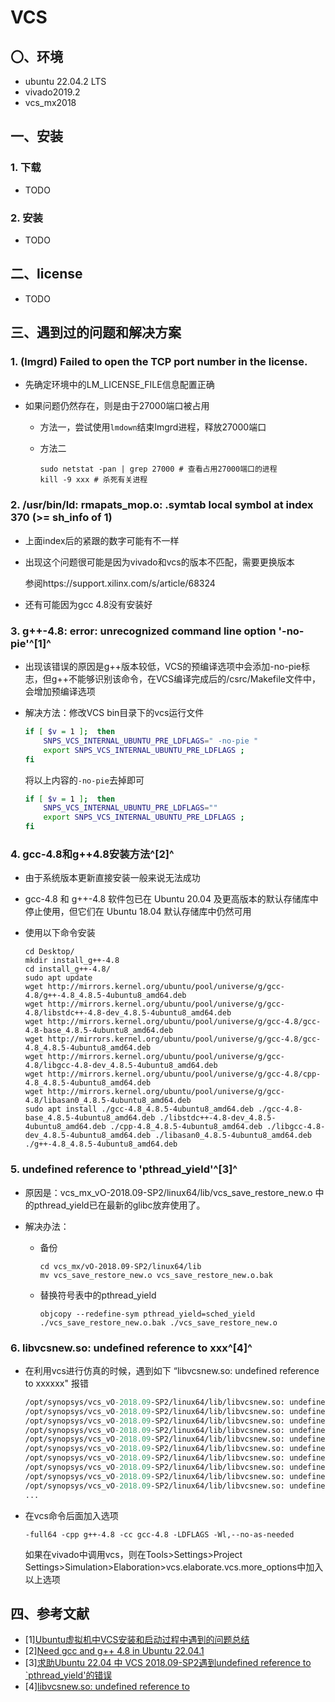 # VCS

## 〇、环境

-   ubuntu 22.04.2 LTS
-   vivado2019.2
-   vcs_mx2018 

## 一、安装

### 1. 下载

- TODO

### 2.  安装

-   TODO

## 二、license

-   TODO

## 三、遇到过的问题和解决方案

### 1. (lmgrd) Failed to open the TCP port number in the license.

-   先确定环境中的LM_LICENSE_FILE信息配置正确

-   如果问题仍然存在，则是由于27000端口被占用

    -   方法一，尝试使用`lmdown`结束lmgrd进程，释放27000端口

    -   方法二

        ```shell
        sudo netstat -pan | grep 27000 # 查看占用27000端口的进程
        kill -9 xxx # 杀死有关进程
        ```

### 2.  /usr/bin/ld: rmapats_mop.o: .symtab local symbol at index 370 (>= sh_info of 1)

-   上面index后的紧跟的数字可能有不一样

-   出现这个问题很可能是因为vivado和vcs的版本不匹配，需要更换版本

    参阅https://support.xilinx.com/s/article/68324

-   还有可能因为gcc 4.8没有安装好

### 3. g++-4.8: error: unrecognized command line option '-no-pie'^[1]^

-   出现该错误的原因是g++版本较低，VCS的预编译选项中会添加-no-pie标志，但g++不能够识别该命令，在VCS编译完成后的/csrc/Makefile文件中，会增加预编译选项

-   解决方法：修改VCS bin目录下的vcs运行文件

    ```sh
    if [ $v = 1 ];  then
        SNPS_VCS_INTERNAL_UBUNTU_PRE_LDFLAGS=" -no-pie " 
        export SNPS_VCS_INTERNAL_UBUNTU_PRE_LDFLAGS ;
    fi			
    ```

    将以上内容的`-no-pie`去掉即可

    ```sh
    if [ $v = 1 ];  then
        SNPS_VCS_INTERNAL_UBUNTU_PRE_LDFLAGS="" 
        export SNPS_VCS_INTERNAL_UBUNTU_PRE_LDFLAGS ;
    fi
    ```

### 4. gcc-4.8和g++4.8安装方法^[2]^

-   由于系统版本更新直接安装一般来说无法成功

-   gcc-4.8 和 g++-4.8 软件包已在 Ubuntu 20.04 及更高版本的默认存储库中停止使用，但它们在 Ubuntu 18.04 默认存储库中仍然可用

-   使用以下命令安装

    ```shell
    cd Desktop/
    mkdir install_g++-4.8
    cd install_g++-4.8/
    sudo apt update
    wget http://mirrors.kernel.org/ubuntu/pool/universe/g/gcc-4.8/g++-4.8_4.8.5-4ubuntu8_amd64.deb 
    wget http://mirrors.kernel.org/ubuntu/pool/universe/g/gcc-4.8/libstdc++-4.8-dev_4.8.5-4ubuntu8_amd64.deb 
    wget http://mirrors.kernel.org/ubuntu/pool/universe/g/gcc-4.8/gcc-4.8-base_4.8.5-4ubuntu8_amd64.deb 
    wget http://mirrors.kernel.org/ubuntu/pool/universe/g/gcc-4.8/gcc-4.8_4.8.5-4ubuntu8_amd64.deb 
    wget http://mirrors.kernel.org/ubuntu/pool/universe/g/gcc-4.8/libgcc-4.8-dev_4.8.5-4ubuntu8_amd64.deb 
    wget http://mirrors.kernel.org/ubuntu/pool/universe/g/gcc-4.8/cpp-4.8_4.8.5-4ubuntu8_amd64.deb 
    wget http://mirrors.kernel.org/ubuntu/pool/universe/g/gcc-4.8/libasan0_4.8.5-4ubuntu8_amd64.deb  
    sudo apt install ./gcc-4.8_4.8.5-4ubuntu8_amd64.deb ./gcc-4.8-base_4.8.5-4ubuntu8_amd64.deb ./libstdc++-4.8-dev_4.8.5-4ubuntu8_amd64.deb ./cpp-4.8_4.8.5-4ubuntu8_amd64.deb ./libgcc-4.8-dev_4.8.5-4ubuntu8_amd64.deb ./libasan0_4.8.5-4ubuntu8_amd64.deb ./g++-4.8_4.8.5-4ubuntu8_amd64.deb
    ```


### 5. undefined reference to 'pthread_yield'^[3]^

-   原因是：vcs_mx_vO-2018.09-SP2/linux64/lib/vcs_save_restore_new.o 中的pthread_yield已在最新的glibc放弃使用了。

-   解决办法：

    -   备份

        ```shell
        cd vcs_mx/vO-2018.09-SP2/linux64/lib
        mv vcs_save_restore_new.o vcs_save_restore_new.o.bak
        ```

    -   替换符号表中的pthread_yield

        ```shell
        objcopy --redefine-sym pthread_yield=sched_yield ./vcs_save_restore_new.o.bak ./vcs_save_restore_new.o
        ```

### 6. libvcsnew.so: undefined reference to xxx^[4]^

-   在利用vcs进行仿真的时候，遇到如下 “libvcsnew.so: undefined reference to xxxxxx" 报错

    ```tcl
    /opt/synopsys/vcs_vO-2018.09-SP2/linux64/lib/libvcsnew.so: undefined reference to `vfs::vfsReleaseVirtualFileList(VFILE_LIST*)'
    /opt/synopsys/vcs_vO-2018.09-SP2/linux64/lib/libvcsnew.so: undefined reference to `ZsGetDfsInstId'
    /opt/synopsys/vcs_vO-2018.09-SP2/linux64/lib/libvcsnew.so: undefined reference to `snpsCheckCallocFromGroupFunc'
    /opt/synopsys/vcs_vO-2018.09-SP2/linux64/lib/libvcsnew.so: undefined reference to `ZsFinalize'
    /opt/synopsys/vcs_vO-2018.09-SP2/linux64/lib/libvcsnew.so: undefined reference to `vfs_feof'
    /opt/synopsys/vcs_vO-2018.09-SP2/linux64/lib/libvcsnew.so: undefined reference to `snps_mem_named_push_context'
    /opt/synopsys/vcs_vO-2018.09-SP2/linux64/lib/libvcsnew.so: undefined reference to `vfs_fflush'
    /opt/synopsys/vcs_vO-2018.09-SP2/linux64/lib/libvcsnew.so: undefined reference to `vfs_fseek'
    /opt/synopsys/vcs_vO-2018.09-SP2/linux64/lib/libvcsnew.so: undefined reference to `snpsGroupSize'
    /opt/synopsys/vcs_vO-2018.09-SP2/linux64/lib/libvcsnew.so: undefined reference to `vfs_enable_multi_process_support'
    ...
    ```

-   在vcs命令后面加入选项

    ```shell
    -full64 -cpp g++-4.8 -cc gcc-4.8 -LDFLAGS -Wl,--no-as-needed
    ```

    如果在vivado中调用vcs，则在Tools>Settings>Project Settings>Simulation>Elaboration>vcs.elaborate.vcs.more_options中加入以上选项

## 四、参考文献

-   \[1][Ubuntu虚拟机中VCS安装和启动过程中遇到的问题总结](https://blog.csdn.net/heyuming20062007/article/details/126852329)
-   \[2][Need gcc and g++ 4.8 in Ubuntu 22.04.1](https://askubuntu.com/questions/1450426/need-gcc-and-g-4-8-in-ubuntu-22-04-1)
-   \[3][求助Ubuntu 22.04 中 VCS 2018.09-SP2遇到undefined reference to `pthread_yield\'的错误](https://bbs.eetop.cn/thread-928873-1-1.html)
-   \[4][libvcsnew.so: undefined reference to](https://blog.csdn.net/hh199203/article/details/115553258)
